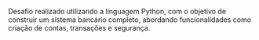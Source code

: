 Desafio realizado utilizando a linguagem Python, com o objetivo de construir um sistema bancário completo, abordando funcionalidades como criação de contas, transações e segurança.
